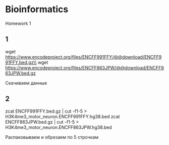 # Bioinformatics
Homework 1

## 1

wget https://www.encodeproject.org/files/ENCFF991FFY/@@download/ENCFF991FFY.bed.gz\\
wget https://www.encodeproject.org/files/ENCFF863JPW/@@download/ENCFF863JPW.bed.gz

Скачиваем данные

## 2

zcat ENCFF991FFY.bed.gz | cut -f1-5 > H3K4me3_motor_neuron.ENCFF991FFY.hg38.bed
zcat ENCFF863JPW.bed.gz | cut -f1-5 > H3K4me3_motor_neuron.ENCFF863JPW.hg38.bed 

Распаковываем и обрезаем по 5 строчкам
